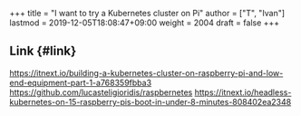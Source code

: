 +++
title = "I want to try a Kubernetes cluster on Pi"
author = ["T", "Ivan"]
lastmod = 2019-12-05T18:08:47+09:00
weight = 2004
draft = false
+++

## Link {#link}

<https://itnext.io/building-a-kubernetes-cluster-on-raspberry-pi-and-low-end-equipment-part-1-a768359fbba3>
<https://github.com/lucasteligioridis/raspbernetes>
<https://itnext.io/headless-kubernetes-on-15-raspberry-pis-boot-in-under-8-minutes-808402ea2348>
